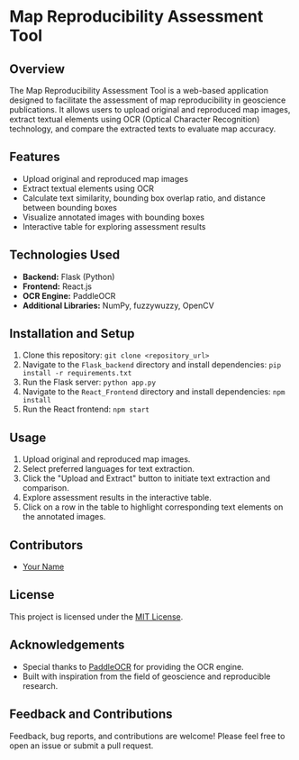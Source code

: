 # Map Reproducibility Assessment Tool

## Overview
The Map Reproducibility Assessment Tool is a web-based application designed to facilitate the assessment of map reproducibility in geoscience publications. It allows users to upload original and reproduced map images, extract textual elements using OCR (Optical Character Recognition) technology, and compare the extracted texts to evaluate map accuracy.

## Features
- Upload original and reproduced map images
- Extract textual elements using OCR
- Calculate text similarity, bounding box overlap ratio, and distance between bounding boxes
- Visualize annotated images with bounding boxes
- Interactive table for exploring assessment results

## Technologies Used
- **Backend:** Flask (Python)
- **Frontend:** React.js
- **OCR Engine:** PaddleOCR
- **Additional Libraries:** NumPy, fuzzywuzzy, OpenCV

## Installation and Setup
1. Clone this repository: `git clone <repository_url>`
2. Navigate to the `Flask_backend` directory and install dependencies: `pip install -r requirements.txt`
3. Run the Flask server: `python app.py`
4. Navigate to the `React_Frontend` directory and install dependencies: `npm install`
5. Run the React frontend: `npm start`

## Usage
1. Upload original and reproduced map images.
2. Select preferred languages for text extraction.
3. Click the "Upload and Extract" button to initiate text extraction and comparison.
4. Explore assessment results in the interactive table.
5. Click on a row in the table to highlight corresponding text elements on the annotated images.

## Contributors
- [Your Name](https://github.com/yohannes19)


## License
This project is licensed under the [MIT License](LICENSE).

## Acknowledgements
- Special thanks to [PaddleOCR](https://github.com/PaddlePaddle/PaddleOCR) for providing the OCR engine.
- Built with inspiration from the field of geoscience and reproducible research.

## Feedback and Contributions
Feedback, bug reports, and contributions are welcome! Please feel free to open an issue or submit a pull request.

